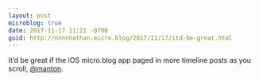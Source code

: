 ```yaml
---
layout: post
microblog: true
date: 2017-11-17 11:21 -0700
guid: http://nnnnnathan.micro.blog/2017/11/17/itd-be-great.html
---
```

It’d be great if the iOS micro.blog app paged in more timeline posts as you scroll, [@manton](https://micro.blog/manton). 
